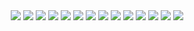 <div align="center">
  <img src="https://user-images.githubusercontent.com/72370701/214768683-72c1beb4-e7af-4b1e-a58f-f3e5e5eed461.jpeg>
  <img src="https://user-images.githubusercontent.com/72370701/214768685-c5d6d08e-b61f-48cb-9ca8-85f734b8fb07.jpeg>
  <img src="https://user-images.githubusercontent.com/72370701/214768687-652c980c-1e8b-472a-bf33-9d64cc3000e6.jpeg>
  <img src="https://user-images.githubusercontent.com/72370701/214768690-554e4013-23bf-4f61-9764-783788ac9a6c.jpeg>
  <img src="https://user-images.githubusercontent.com/72370701/214768692-524a9396-dcb8-49ab-b1e2-4066e7743bd5.jpeg>
  <img src="https://user-images.githubusercontent.com/72370701/214768695-a5f8f128-9eed-4599-b720-d3efcbb0e409.jpeg>
  <img src="https://user-images.githubusercontent.com/72370701/214768696-0767c081-30bc-4f88-ab8b-e828bc4f36b6.jpeg>
  <img src="https://user-images.githubusercontent.com/72370701/214768698-335a3636-0350-499a-9233-614d2e0ff783.jpeg>
  <img src="https://user-images.githubusercontent.com/72370701/214768702-6cf3346a-b22b-4f84-95c6-a3e20ee82317.jpeg>
  <img src="https://user-images.githubusercontent.com/72370701/214768703-43fbce2b-d164-466e-b4e0-b1d956ba05a9.jpeg>
  <img src="https://user-images.githubusercontent.com/72370701/214768705-d9593271-5dea-4f09-b86b-427fa705fdf9.jpeg>
  <img src="https://user-images.githubusercontent.com/72370701/214768708-607fda3c-6441-475d-8d19-ff54c9fa55fe.jpeg>
  <img src="https://user-images.githubusercontent.com/72370701/214768710-96552781-d13c-4760-a5de-6905c71d6a13.jpeg>
  <img src="https://user-images.githubusercontent.com/72370701/214768713-723dd3c4-6fc1-4738-a020-a12a16f1a836.jpeg>
  <img src="https://user-images.githubusercontent.com/72370701/214768717-cbd61c7a-09b4-47d3-998d-9858280ff0a5.jpeg>
  <img src="https://user-images.githubusercontent.com/72370701/214768722-069f427b-682d-40c2-b060-4693e59e33f4.jpeg>
  <img src="https://user-images.githubusercontent.com/72370701/214768725-77b8369c-befd-4578-b034-a72767fa960d.jpeg>
  <img src="https://user-images.githubusercontent.com/72370701/214768726-44bfff9e-e242-4bc3-97e9-ac07ed9d5425.jpeg>
  <img src="https://user-images.githubusercontent.com/72370701/214768728-8972a4a6-63c7-4ecf-afdb-c7dbbe16e637.jpeg>
  <img src="https://user-images.githubusercontent.com/72370701/214768730-cf15075d-34e2-4810-adb9-f0a713fd8153.jpeg>
  <img src="https://user-images.githubusercontent.com/72370701/214768732-a1cf95d3-7cfd-4f1d-a62c-811e15d6f1be.jpeg>
  <img src="https://user-images.githubusercontent.com/72370701/214768735-d4f9f4ec-baf6-4ab0-b5cf-513fe53df391.jpeg>
  <img src="https://user-images.githubusercontent.com/72370701/214768736-e8544b57-0b58-48dd-a196-ce10a0dd460f.jpeg>
  <img src="https://user-images.githubusercontent.com/72370701/214768739-b1ddae51-3e59-4889-93e8-235411568c1a.jpeg>
  <img src="https://user-images.githubusercontent.com/72370701/214768740-0ae1fde7-2032-4a9d-a465-59ec3857ad88.jpeg>
  <img src="https://user-images.githubusercontent.com/72370701/214768741-4670d99f-3df0-4296-ae4d-bc82c092f810.jpeg>
  <img src="https://user-images.githubusercontent.com/72370701/214768743-26351f47-8e56-468e-a141-f54b614ce7f9.jpeg>
  <img src="https://user-images.githubusercontent.com/72370701/214768744-d774486d-ecea-4ff1-a89d-8f30fd2aee01.jpeg>
</div>
